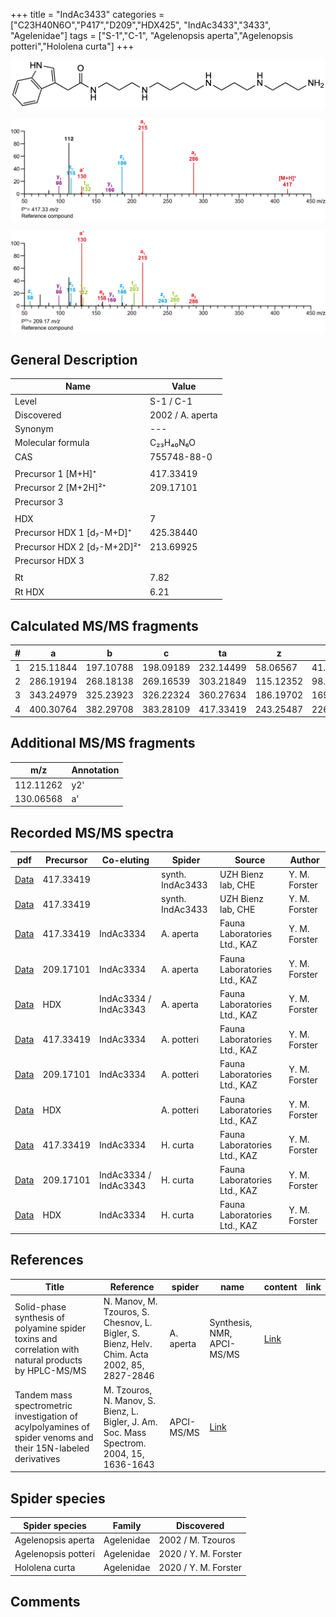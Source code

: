+++
title = "IndAc3433"
categories = ["C23H40N6O","P417","D209","HDX425",
"IndAc3433","3433",
"Agelenidae"]
tags = ["S-1","C-1",
"Agelenopsis aperta","Agelenopsis potteri","Hololena curta"]
+++

![](/img/IndAc3433.png)

![](/img_MSMS/417_IndAc3433.png?classes=border)

![](/img_MSMS/417_IndAc3433_2.png?classes=border)

## General Description

| Name                        | Value            |
|-----------------------------|------------------|
| Level                       | S-1 / C-1                |
| Discovered                  | 2002 / A. aperta |
| Synonym                     | ---              |
| Molecular formula           | C₂₃H₄₀N₆O        |
| CAS                         | 755748-88-0      |
|                             |                  |
| Precursor 1 [M+H]⁺          | 417.33419        |
| Precursor 2 [M+2H]²⁺        | 209.17101        |
| Precursor 3                 |                  |
|                             |                  |
| HDX                         | 7                |
| Precursor HDX 1 [d₇-M+D]⁺   | 425.38440        |
| Precursor HDX 2 [d₇-M+2D]²⁺ | 213.69925        |
| Precursor HDX 3             |                  |
|                             |                  |
| Rt                          | 7.82             |
| Rt HDX                      | 6.21             |

## Calculated MS/MS fragments

| # | a         | b         | c         | ta        | z         | y         | tz        |
|---|-----------|-----------|-----------|-----------|-----------|-----------|-----------|
| 1 | 215.11844 | 197.10788 | 198.09189 | 232.14499 | 58.06567  | 41.03912  | 75.09222  |
| 2 | 286.19194 | 268.18138 | 269.16539 | 303.21849 | 115.12352 | 98.09697  | 132.15007 |
| 3 | 343.24979 | 325.23923 | 326.22324 | 360.27634 | 186.19702 | 169.17047 | 203.22357 |
| 4 | 400.30764 | 382.29708 | 383.28109 | 417.33419 | 243.25487 | 226.22832 | 260.28142 |

## Additional MS/MS fragments

| m/z       | Annotation |
|-----------|------------|
| 112.11262 | y2'        |
| 130.06568 | a'         |

## Recorded MS/MS spectra

| pdf                                                                | Precursor | Co-eluting            | Spider           | Source                       | Author        |
|--------------------------------------------------------------------|-----------|-----------------------|------------------|------------------------------|---------------|
| [Data](/pdf/417_IndAc3343_7-82.pdf)                                | 417.33419 |                       | synth. IndAc3433 | UZH Bienz lab, CHE           | Y. M. Forster |
| [Data](/pdf/417_IndAc3343_7-82_2.pdf)                              | 417.33419 |                       | synth. IndAc3433 | UZH Bienz lab, CHE           | Y. M. Forster |
| [Data](/pdf/A-aperta/417_IndAc3334_IndAc3433_Aa.pdf)               | 417.33419 | IndAc3334             | A. aperta        | Fauna Laboratories Ltd., KAZ | Y. M. Forster |
| [Data](/pdf/A-aperta/417_IndAc3334_IndAc3433_Aa_2.pdf)             | 209.17101 | IndAc3334             | A. aperta        | Fauna Laboratories Ltd., KAZ | Y. M. Forster |
| [Data](/pdf/A-aperta/417_IndAc3334_IndAc3343_IndAc3433_Aa_HDX.pdf) | HDX       | IndAc3334 / IndAc3343 | A. aperta        | Fauna Laboratories Ltd., KAZ | Y. M. Forster |
| [Data](/pdf/A-potteri/417_IndAc3334_IndAc3433_Ap.pdf) | 417.33419 | IndAc3334          | A. potteri | Fauna Laboratories Ltd., KAZ | Y. M. Forster |
| [Data](/pdf/A-potteri/417_IndAc3334_IndAc3433_Ap_2.pdf) | 209.17101 | IndAc3334          | A. potteri | Fauna Laboratories Ltd., KAZ | Y. M. Forster |
| [Data](/pdf/A-potteri/417_IndAc3433_Ap_HDX.pdf) | HDX |           | A. potteri | Fauna Laboratories Ltd., KAZ | Y. M. Forster |
| [Data](/pdf/H-curta/417_IndAc3433_IndAc3334_Hc.pdf) | 417.33419 | IndAc3334          | H. curta | Fauna Laboratories Ltd., KAZ | Y. M. Forster |
| [Data](/pdf/H-curta/417_IndAc3334_IndAc3343_IndAc3433_Hc.pdf) | 209.17101 | IndAc3334 / IndAc3343         | H. curta | Fauna Laboratories Ltd., KAZ | Y. M. Forster |
| [Data](/pdf/H-curta/417_IndAc3433_Hc_HDX.pdf) | HDX | IndAc3334          | H. curta | Fauna Laboratories Ltd., KAZ | Y. M. Forster |

## References

| Title | Reference|spider|name|content|link|
|-------|------|------|------|------|------|
| Solid-phase synthesis of polyamine spider toxins and correlation with natural products by HPLC-MS/MS         | N. Manov, M. Tzouros, S. Chesnov, L. Bigler, S. Bienz, Helv. Chim. Acta 2002, 85, 2827-2846|A. aperta|Synthesis, NMR, APCI-MS/MS|[Link](https://onlinelibrary.wiley.com/doi/abs/10.1002/1522-2675%28200209%2985%3A9%3C2827%3A%3AAID-HLCA2827%3E3.0.CO%3B2-5) |
| Tandem mass spectrometric investigation of acylpolyamines of spider venoms and their 15N-labeled derivatives | M. Tzouros, N. Manov, S. Bienz, L. Bigler, J. Am. Soc. Mass Spectrom. 2004, 15, 1636-1643|APCI-MS/MS|[Link](https://doi.org/10.1016/j.jasms.2004.07.020)                           |

## Spider species

| Spider species     | Family     | Discovered     |
|--------------------|------------|-------------------|
| Agelenopsis aperta | Agelenidae | 2002 / M. Tzouros |
| Agelenopsis potteri | Agelenidae | 2020 / Y. M. Forster |
| Hololena curta | Agelenidae | 2020 / Y. M. Forster |

## Comments